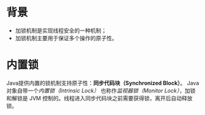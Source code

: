 # 背景
- 加锁机制是实现线程安全的一种机制；
- 加锁机制主要用于保证多个操作的原子性。


# 内置锁
Java提供内置的锁机制支持原子性：**同步代码块（Synchronized Block）**。
Java对象自带一个*内置锁（Intrinsic Lock）* 也称作*监视器锁（Monitor Lock）*，加锁和解锁是 JVM 控制的。线程进入同步代码块之前需要获得锁，离开后自动释放锁。